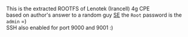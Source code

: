 This is the extracted ROOTFS of Lenotek (Irancell) 4g CPE  
based on author's answer to a random guy [SE](https://unix.stackexchange.com/questions/519702/set-the-password-for-the-first-build-of-openwrt) the `Root` password is the `admin` =)  
SSH also enabled for port 9000 and 9001 :)  
